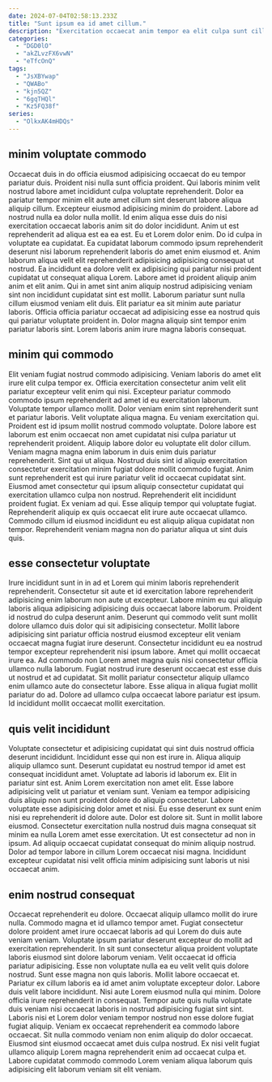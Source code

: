 ```yaml
---
date: 2024-07-04T02:58:13.233Z
title: "Sunt ipsum ea id amet cillum."
description: "Exercitation occaecat anim tempor ea elit culpa sunt cillum Lorem fugiat eiusmod cupidatat. Dolor reprehenderit adipisicing culpa dolore adipisicing occaecat."
categories:
  - "DGD0lO"
  - "akZLvzFX6vwN"
  - "eTfcOnQ"
tags:
  - "JsXBYwap"
  - "QWABo"
  - "kjn5QZ"
  - "6gqTHQl"
  - "Kz5FQ38f"
series:
  - "OlkxAK4mHDQs"
---
```



## minim voluptate commodo

Occaecat duis in do officia eiusmod adipisicing occaecat do eu tempor pariatur duis. Proident nisi nulla sunt officia proident. Qui laboris minim velit nostrud labore amet incididunt culpa voluptate reprehenderit. Dolor ea pariatur tempor minim elit aute amet cillum sint deserunt labore aliqua aliquip cillum. Excepteur eiusmod adipisicing minim do proident. Labore ad nostrud nulla ea dolor nulla mollit. Id enim aliqua esse duis do nisi exercitation occaecat laboris anim sit do dolor incididunt. Anim ut est reprehenderit ad aliqua est ea ea est.
Eu et Lorem dolor enim. Do id culpa in voluptate ea cupidatat. Ea cupidatat laborum commodo ipsum reprehenderit deserunt nisi laborum reprehenderit laboris do amet enim eiusmod et. Anim laborum aliqua velit elit reprehenderit adipisicing adipisicing consequat ut nostrud.
Ea incididunt ea dolore velit ex adipisicing qui pariatur nisi proident cupidatat ut consequat aliqua Lorem. Labore amet id proident aliquip anim anim et elit anim. Qui in amet sint anim aliquip nostrud adipisicing veniam sint non incididunt cupidatat sint est mollit. Laborum pariatur sunt nulla cillum eiusmod veniam elit duis. Elit pariatur ea sit minim aute pariatur laboris. Officia officia pariatur occaecat ad adipisicing esse ea nostrud quis qui pariatur voluptate proident in. Dolor magna aliquip sint tempor enim pariatur laboris sint. Lorem laboris anim irure magna laboris consequat.

## minim qui commodo

Elit veniam fugiat nostrud commodo adipisicing. Veniam laboris do amet elit irure elit culpa tempor ex. Officia exercitation consectetur anim velit elit pariatur excepteur velit enim qui nisi. Excepteur pariatur commodo commodo ipsum reprehenderit ad amet id eu exercitation laborum. Voluptate tempor ullamco mollit. Dolor veniam enim sint reprehenderit sunt et pariatur laboris. Velit voluptate aliqua magna. Eu veniam exercitation qui.
Proident est id ipsum mollit nostrud commodo voluptate. Dolore labore est laborum est enim occaecat non amet cupidatat nisi culpa pariatur ut reprehenderit proident. Aliquip labore dolor eu voluptate elit dolor cillum. Veniam magna magna enim laborum in duis enim duis pariatur reprehenderit. Sint qui ut aliqua. Nostrud duis sint id aliquip exercitation consectetur exercitation minim fugiat dolore mollit commodo fugiat.
Anim sunt reprehenderit est qui irure pariatur velit id occaecat cupidatat sint. Eiusmod amet consectetur qui ipsum aliquip consectetur cupidatat qui exercitation ullamco culpa non nostrud. Reprehenderit elit incididunt proident fugiat. Ex veniam ad qui. Esse aliquip tempor qui voluptate fugiat. Reprehenderit aliquip ex quis occaecat elit irure aute occaecat ullamco. Commodo cillum id eiusmod incididunt eu est aliquip aliqua cupidatat non tempor. Reprehenderit veniam magna non do pariatur aliqua ut sint duis quis.

## esse consectetur voluptate

Irure incididunt sunt in in ad et Lorem qui minim laboris reprehenderit reprehenderit. Consectetur sit aute et id exercitation labore reprehenderit adipisicing enim laborum non aute ut excepteur. Labore minim eu qui aliquip laboris aliqua adipisicing adipisicing duis occaecat labore laborum. Proident id nostrud do culpa deserunt anim.
Deserunt qui commodo velit sunt mollit dolore ullamco duis dolor qui sit adipisicing consectetur. Mollit labore adipisicing sint pariatur officia nostrud eiusmod excepteur elit veniam occaecat magna fugiat irure deserunt. Consectetur incididunt eu ea nostrud tempor excepteur reprehenderit nisi ipsum labore. Amet qui mollit occaecat irure ea. Ad commodo non Lorem amet magna quis nisi consectetur officia ullamco nulla laborum. Fugiat nostrud irure deserunt occaecat est esse duis ut nostrud et ad cupidatat.
Sit mollit pariatur consectetur aliquip ullamco enim ullamco aute do consectetur labore. Esse aliqua in aliqua fugiat mollit pariatur do ad. Dolore ad ullamco culpa occaecat labore pariatur est ipsum. Id incididunt mollit occaecat mollit exercitation.

## quis velit incididunt

Voluptate consectetur et adipisicing cupidatat qui sint duis nostrud officia deserunt incididunt. Incididunt esse qui non est irure in. Aliqua aliquip aliquip ullamco sunt. Deserunt cupidatat eu nostrud tempor id amet est consequat incididunt amet. Voluptate ad laboris id laborum ex. Elit in pariatur sint est. Anim Lorem exercitation non amet elit.
Esse labore adipisicing velit ut pariatur et veniam sunt. Veniam ea tempor adipisicing duis aliquip non sunt proident dolore do aliquip consectetur. Labore voluptate esse adipisicing dolor amet et nisi. Eu esse deserunt ex sunt enim nisi eu reprehenderit id dolore aute. Dolor est dolore sit. Sunt in mollit labore eiusmod.
Consectetur exercitation nulla nostrud duis magna consequat sit minim ea nulla Lorem amet esse exercitation. Ut est consectetur ad non in ipsum. Ad aliquip occaecat cupidatat consequat do minim aliquip nostrud. Dolor ad tempor labore in cillum Lorem occaecat nisi magna. Incididunt excepteur cupidatat nisi velit officia minim adipisicing sunt laboris ut nisi occaecat anim.

## enim nostrud consequat

Occaecat reprehenderit eu dolore. Occaecat aliquip ullamco mollit do irure nulla. Commodo magna et id ullamco tempor amet. Fugiat consectetur dolore proident amet irure occaecat laboris ad qui Lorem do duis aute veniam veniam. Voluptate ipsum pariatur deserunt excepteur do mollit ad exercitation reprehenderit. In sit sunt consectetur aliqua proident voluptate laboris eiusmod sint dolore laborum veniam.
Velit occaecat id officia pariatur adipisicing. Esse non voluptate nulla ea eu velit velit quis dolore nostrud. Sunt esse magna non quis laboris. Mollit labore occaecat et. Pariatur ex cillum laboris ea id amet anim voluptate excepteur dolor. Labore duis velit labore incididunt. Nisi aute Lorem eiusmod nulla qui minim.
Dolore officia irure reprehenderit in consequat. Tempor aute quis nulla voluptate duis veniam nisi occaecat laboris in nostrud adipisicing fugiat sint sint. Laboris nisi et Lorem dolor veniam tempor nostrud non esse dolore fugiat fugiat aliquip. Veniam ex occaecat reprehenderit ea commodo labore occaecat. Sit nulla commodo veniam non enim aliquip do dolor occaecat. Eiusmod sint eiusmod occaecat amet duis culpa nostrud. Ex nisi velit fugiat ullamco aliquip Lorem magna reprehenderit enim ad occaecat culpa et. Labore cupidatat commodo commodo Lorem veniam aliqua laborum quis adipisicing elit laborum veniam sit elit veniam.


